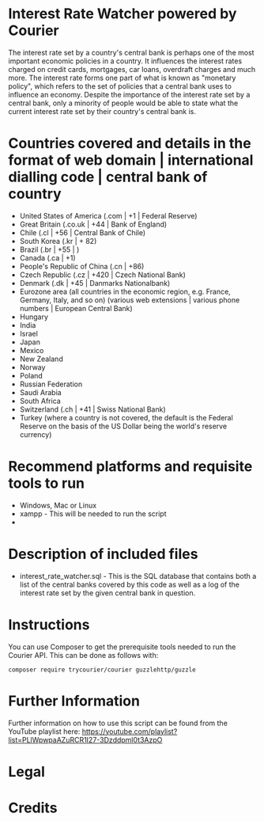# Interest Rate Watcher powered by Courier
The interest rate set by a country's central bank is perhaps one of the most important economic policies in a country. It influences the interest rates charged on credit cards, mortgages, car loans, overdraft charges and much more. The interest rate forms one part of what is known as "monetary policy", which refers to the set of policies that a central bank uses to influence an economy. Despite the importance of the interest rate set by a central bank, only a minority of people would be able to state what the current interest rate set by their country's central bank is. 

# Countries covered and details in the format of web domain | international dialling code | central bank of country
* United States of America (.com | +1 | Federal Reserve)
* Great Britain (.co.uk | +44 | Bank of England)
* Chile (.cl | +56 | Central Bank of Chile)
* South Korea (.kr | + 82)
* Brazil (.br | +55 | )
* Canada (.ca | +1)
* People's Republic of China (.cn | +86)
* Czech Republic (.cz | +420 | Czech National Bank)
* Denmark (.dk | +45 | Danmarks Nationalbank)
* Eurozone area (all countries in the economic region, e.g. France, Germany, Italy, and so on) (various web extensions | various phone numbers | European Central Bank)
* Hungary 
* India
* Israel
* Japan
* Mexico
* New Zealand
* Norway
* Poland
* Russian Federation
* Saudi Arabia
* South Africa
* Switzerland (.ch | +41 | Swiss National Bank)
* Turkey
(where a country is not covered, the default is the Federal Reserve on the basis of the US Dollar being the world's reserve currency)

# Recommend platforms and requisite tools to run
* Windows, Mac or Linux
* xampp - This will be needed to run the script
* 

# Description of included files
* interest_rate_watcher.sql - This is the SQL database that contains both a list of the central banks covered by this code as well as a log of the interest rate set by the given central bank in question. 

# Instructions
You can use Composer to get the prerequisite tools needed to run the Courier API. This can be done as follows with:

`composer require trycourier/courier guzzlehttp/guzzle `


# Further Information
Further information on how to use this script can be found from the YouTube playlist here: https://youtube.com/playlist?list=PLlWpwpaAZuRCR1I27-3Dzddpml0t3AzpO

# Legal


# Credits
